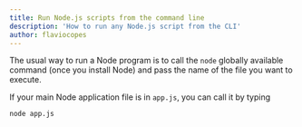 ```yaml
---
title: Run Node.js scripts from the command line
description: 'How to run any Node.js script from the CLI'
author: flaviocopes
---
```


The usual way to run a Node program is to call the `node` globally available command (once you install Node) and pass the name of the file you want to execute.

If your main Node application file is in `app.js`, you can call it by typing

```sh
node app.js
```
